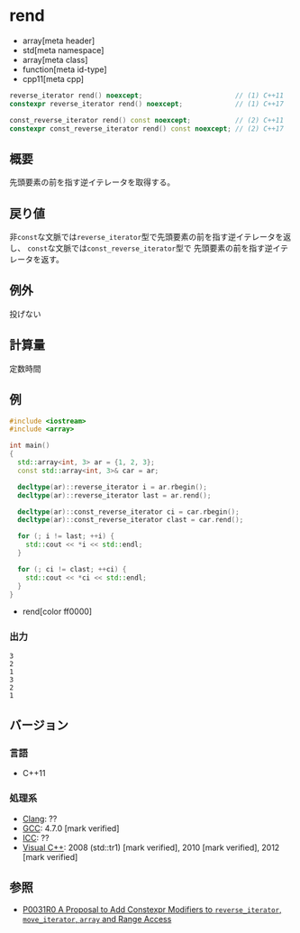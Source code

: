 # rend
* array[meta header]
* std[meta namespace]
* array[meta class]
* function[meta id-type]
* cpp11[meta cpp]

```cpp
reverse_iterator rend() noexcept;                       // (1) C++11
constexpr reverse_iterator rend() noexcept;             // (1) C++17

const_reverse_iterator rend() const noexcept;           // (2) C++11
constexpr const_reverse_iterator rend() const noexcept; // (2) C++17
```

## 概要
先頭要素の前を指す逆イテレータを取得する。


## 戻り値
非`const`な文脈では`reverse_iterator`型で先頭要素の前を指す逆イテレータを返し、
`const`な文脈では`const_reverse_iterator`型で 先頭要素の前を指す逆イテレータを返す。


## 例外
投げない


## 計算量
定数時間


## 例
```cpp example
#include <iostream>
#include <array>

int main()
{
  std::array<int, 3> ar = {1, 2, 3};
  const std::array<int, 3>& car = ar;

  decltype(ar)::reverse_iterator i = ar.rbegin();
  decltype(ar)::reverse_iterator last = ar.rend();

  decltype(ar)::const_reverse_iterator ci = car.rbegin();
  decltype(ar)::const_reverse_iterator clast = car.rend();

  for (; i != last; ++i) {
    std::cout << *i << std::endl;
  }

  for (; ci != clast; ++ci) {
    std::cout << *ci << std::endl;
  }
}
```
* rend[color ff0000]


### 出力
```
3
2
1
3
2
1
```

## バージョン
### 言語
- C++11


### 処理系
- [Clang](/implementation.md#clang): ??
- [GCC](/implementation.md#gcc): 4.7.0 [mark verified]
- [ICC](/implementation.md#icc): ??
- [Visual C++](/implementation.md#visual_cpp): 2008 (std::tr1) [mark verified], 2010 [mark verified], 2012 [mark verified]


## 参照
- [P0031R0 A Proposal to Add Constexpr Modifiers to `reverse_iterator`, `move_iterator`, `array` and Range Access](http://www.open-std.org/jtc1/sc22/wg21/docs/papers/2015/p0031r0.html)
